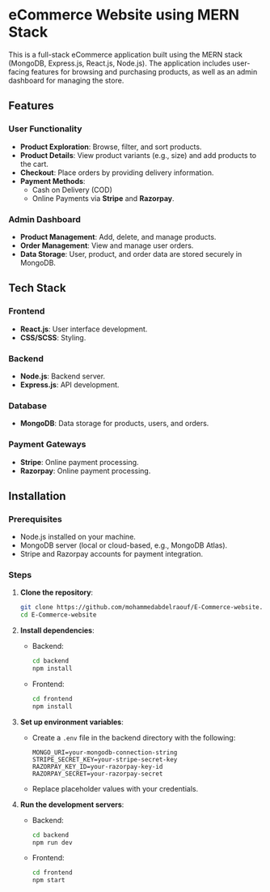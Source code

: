 # eCommerce Website using MERN Stack

This is a full-stack eCommerce application built using the MERN stack (MongoDB, Express.js, React.js, Node.js). The application includes user-facing features for browsing and purchasing products, as well as an admin dashboard for managing the store.

## Features

### User Functionality
- **Product Exploration**: Browse, filter, and sort products.
- **Product Details**: View product variants (e.g., size) and add products to the cart.
- **Checkout**: Place orders by providing delivery information.
- **Payment Methods**:
  - Cash on Delivery (COD)
  - Online Payments via **Stripe** and **Razorpay**.

### Admin Dashboard
- **Product Management**: Add, delete, and manage products.
- **Order Management**: View and manage user orders.
- **Data Storage**: User, product, and order data are stored securely in MongoDB.

## Tech Stack

### Frontend
- **React.js**: User interface development.
- **CSS/SCSS**: Styling.

### Backend
- **Node.js**: Backend server.
- **Express.js**: API development.

### Database
- **MongoDB**: Data storage for products, users, and orders.

### Payment Gateways
- **Stripe**: Online payment processing.
- **Razorpay**: Online payment processing.


## Installation

### Prerequisites
- Node.js installed on your machine.
- MongoDB server (local or cloud-based, e.g., MongoDB Atlas).
- Stripe and Razorpay accounts for payment integration.

### Steps
1. **Clone the repository**:
   ```bash
   git clone https://github.com/mohammedabdelraouf/E-Commerce-website.git
   cd E-Commerce-website
   ```

2. **Install dependencies**:
   - Backend:
     ```bash
     cd backend
     npm install
     ```
   - Frontend:
     ```bash
     cd frontend
     npm install
     ```

3. **Set up environment variables**:
   - Create a `.env` file in the backend directory with the following:
     ```env
     MONGO_URI=your-mongodb-connection-string
     STRIPE_SECRET_KEY=your-stripe-secret-key
     RAZORPAY_KEY_ID=your-razorpay-key-id
     RAZORPAY_SECRET=your-razorpay-secret
     ```
   - Replace placeholder values with your credentials.

4. **Run the development servers**:
   - Backend:
     ```bash
     cd backend
     npm run dev
     ```
   - Frontend:
     ```bash
     cd frontend
     npm start
     ```
